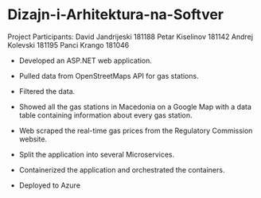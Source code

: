 # Dizajn-i-Arhitektura-na-Softver
Project Participants: David Jandrijeski 181188 Petar Kiselinov 181142 Andrej Kolevski 181195  Panci Krango 181046

* Developed an ASP.NET web application. 

* Pulled data from OpenStreetMaps API for gas stations. 

* Filtered the data. 

* Showed all the gas stations in Macedonia on a Google Map with a data table containing information about every gas station. 

* Web scraped the real-time gas prices from the Regulatory Commission website. 

* Split the application into several Microservices. 

* Containerized the application and orchestrated the containers. 

* Deployed to Azure
